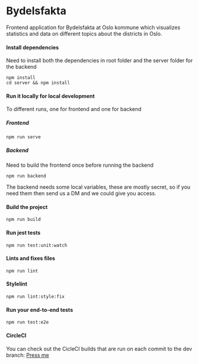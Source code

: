 # Bydelsfakta

Frontend application for Bydelsfakta at Oslo kommune which visualizes statistics and data on different topics about the districts in Oslo.

#### Install dependencies
Need to install both the dependencies in root folder and the server folder for the backend
```
npm install
cd server && npm install
```

#### Run it locally for local development
To different runs, one for frontend and one for backend

##### Frontend
```
npm run serve
```

##### Backend
Need to build the frontend once before running the backend
```
npm run backend
```

The backend needs some local variables, these are mostly secret, so if you need them then send us a DM and we could give you access.

#### Build the project
```
npm run build
```

#### Run jest tests
```
npm run test:unit:watch
```

#### Lints and fixes files
```
npm run lint
```

#### Stylelint
```
npm run lint:style:fix
```

#### Run your end-to-end tests
```
npm run test:e2e
```

#### CircleCI

You can check out the CicleCI builds that are run on each commit to the dev branch: [Press me](https://circleci.com/gh/oslokommune/bydelsfakta)
